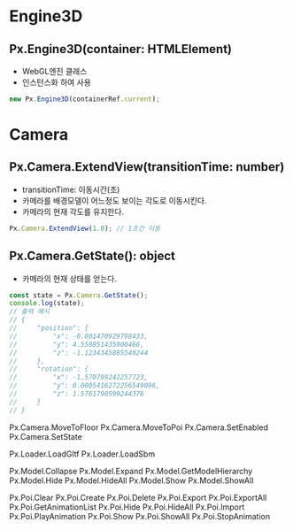 Engine3D
=============
## Px.Engine3D(container: HTMLElement)
- WebGL엔진 클래스
- 인스턴스화 하여 사용
```javascript
new Px.Engine3D(containerRef.current);
```

Camera
=============
## Px.Camera.ExtendView(transitionTime: number)
- transitionTime: 이동시간(초)
- 카메라를 배경모델이 어느정도 보이는 각도로 이동시킨다.
- 카메라의 현재 각도를 유지한다.
```javascript
Px.Camera.ExtendView(1.0); // 1초간 이동
```
## Px.Camera.GetState(): object
- 카메라의 현재 상태를 얻는다.
```javascript
const state = Px.Camera.GetState();
console.log(state);
// 출력 예시
// {
//     "position": {
//         "x": -0.801470929798433,
//         "y": 4.550851435900466,
//         "z": -1.1234345885549244
//     },
//     "rotation": {
//         "x": -1.570799242257723,
//         "y": 0.0005416272256549096,
//         "z": 1.5761790599244376
//     }
// }
```
Px.Camera.MoveToFloor
Px.Camera.MoveToPoi
Px.Camera.SetEnabled
Px.Camera.SetState

Px.Loader.LoadGltf
Px.Loader.LoadSbm

Px.Model.Collapse
Px.Model.Expand
Px.Model.GetModelHierarchy
Px.Model.Hide
Px.Model.HideAll
Px.Model.Show
Px.Model.ShowAll

Px.Poi.Clear
Px.Poi.Create
Px.Poi.Delete
Px.Poi.Export
Px.Poi.ExportAll
Px.Poi.GetAnimationList
Px.Poi.Hide
Px.Poi.HideAll
Px.Poi.Import
Px.Poi.PlayAnimation
Px.Poi.Show
Px.Poi.ShowAll
Px.Poi.StopAnimation
